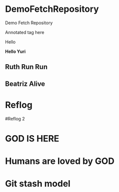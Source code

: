 # DemoFetchRepository
Demo Fetch Repository

Annotated tag here

Hello


**Hello Yuri**

## Ruth Run Run

## Beatriz Alive

# Reflog

#Reflog 2

# GOD IS HERE

# Humans are loved by GOD

# Git stash model
